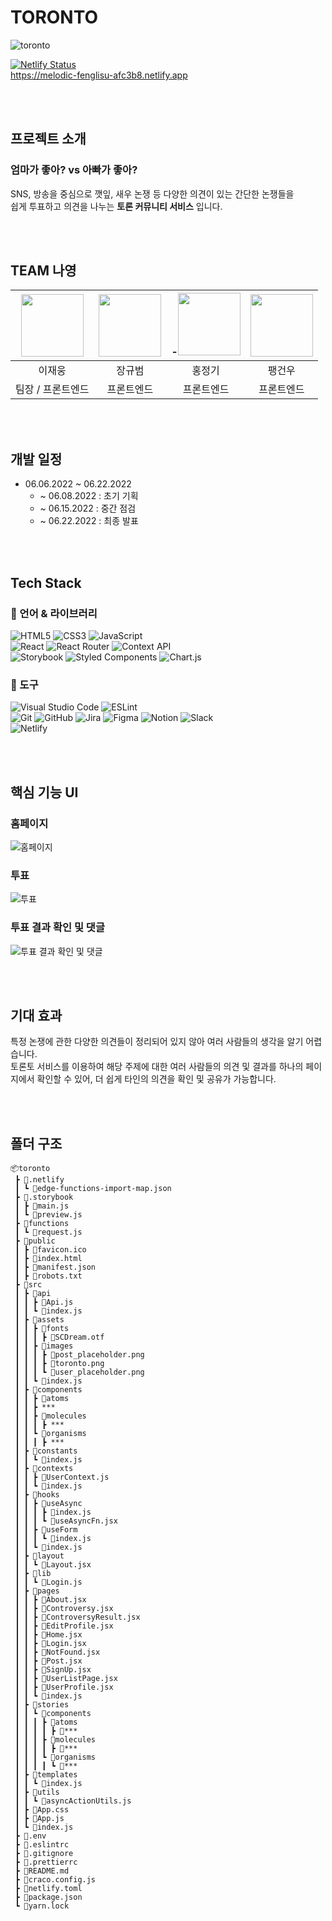 # TORONTO

![toronto](https://user-images.githubusercontent.com/33307948/174878545-4df68032-9e09-4a58-8c4e-ccdc9d463378.png)

[![Netlify Status](https://api.netlify.com/api/v1/badges/3457e9a8-c441-4973-a41e-e43667f9da36/deploy-status)](https://app.netlify.com/sites/melodic-fenglisu-afc3b8/deploys)
<br>
https://melodic-fenglisu-afc3b8.netlify.app

<br><br>

## 프로젝트 소개

### 엄마가 좋아? vs 아빠가 좋아?

SNS, 방송을 중심으로 깻잎, 새우 논쟁 등 다양한 의견이 있는 간단한 논쟁들을<br> 쉽게 투표하고 의견을 나누는 **토론 커뮤니티 서비스** 입니다.

<br><br>

## TEAM 나영

<!-- ![나영팀](https://user-images.githubusercontent.com/33307948/174882493-1e326b09-a805-4f48-bfc2-4c9340baf7d7.png) -->

<!-- ### 팀원 소개 -->

| [<img src="https://user-images.githubusercontent.com/53526987/174883627-898e84a7-32c1-4f57-b888-dc2c625dd121.png" width="100">](https://github.com/jaeung-E) | [<img src="https://user-images.githubusercontent.com/53526987/174883646-271721df-ef12-4420-adad-074aa9a01293.jpeg" width="100">](https://github.com/KyubumJang) | -[<img src="https://user-images.githubusercontent.com/53526987/174883656-6dba80b7-f7a4-472d-b66f-61439da636ae.JPG" width="100">](https://github.com/qq8721443) | [<img src="https://user-images.githubusercontent.com/53526987/174883851-98e588f0-8f00-461d-8ef7-4cdc805eca35.jpeg" width="100">](https://github.com/GeonWooPaeng) |
| :----------------------------------------------------------------------------------------------------------------------------------------------------------: | :-------------------------------------------------------------------------------------------------------------------------------------------------------------: | :------------------------------------------------------------------------------------------------------------------------------------------------------------: | :---------------------------------------------------------------------------------------------------------------------------------------------------------------: |
|                                                                            이재웅                                                                            |                                                                             장규범                                                                              |                                                                             홍정기                                                                             |                                                                              팽건우                                                                               |
|                                                                      팀장 / 프론트엔드                                                                       |                                                                           프론트엔드                                                                            |                                                                           프론트엔드                                                                           |                                                                            프론트엔드                                                                             |

<br><br>

## 개발 일정

- 06.06.2022 ~ 06.22.2022
  - ~ 06.08.2022 : 초기 기획
  - ~ 06.15.2022 : 중간 점검
  - ~ 06.22.2022 : 최종 발표

<br><br>

## Tech Stack

### 💪 언어 & 라이브러리

![HTML5](https://img.shields.io/badge/html5-%23E34F26.svg?style=for-the-badge&logo=html5&logoColor=white)
![CSS3](https://img.shields.io/badge/css3-%231572B6.svg?style=for-the-badge&logo=css3&logoColor=white)
![JavaScript](https://img.shields.io/badge/javascript-%23323330.svg?style=for-the-badge&logo=javascript&logoColor=%23F7DF1E) <br>
![React](https://img.shields.io/badge/react-61DAFB?style=for-the-badge&logo=react&logoColor=black)
![React Router](https://img.shields.io/badge/React_Router-CA4245?style=for-the-badge&logo=react-router&logoColor=white)
![Context API](https://img.shields.io/badge/ContextAPI-4dd0e1.svg?&style=for-the-badge&logo=React&logoColor=white)<br>
![Storybook](https://img.shields.io/badge/Storybook-FF4785.svg?&style=for-the-badge&logo=Storybook&logoColor=white)
![Styled Components](https://img.shields.io/badge/styled--components-DB7093?style=for-the-badge&logo=styled-components&logoColor=white)
![Chart.js](https://img.shields.io/badge/chart.js-F5788D.svg?style=for-the-badge&logo=chart.js&logoColor=white)

### 🔧 도구

![Visual Studio Code](https://img.shields.io/badge/Visual%20Studio%20Code-007ACC.svg?&style=for-the-badge&logo=Visual%20Studio%20Code&logoColor=white)
![ESLint](https://img.shields.io/badge/ESLint-4B32C3.svg?&style=for-the-badge&logo=ESLint&logoColor=white)<br>
![Git](https://img.shields.io/badge/Git-F05032.svg?&style=for-the-badge&logo=Git&logoColor=white)
![GitHub](https://img.shields.io/badge/github-%23121011.svg?style=for-the-badge&logo=github&logoColor=white)
![Jira](https://img.shields.io/badge/jira-%230A0FFF.svg?style=for-the-badge&logo=jira&logoColor=white)
![Figma](https://img.shields.io/badge/figma-%23F24E1E.svg?style=for-the-badge&logo=figma&logoColor=white)
![Notion](https://img.shields.io/badge/Notion-%23000000.svg?style=for-the-badge&logo=notion&logoColor=white)
![Slack](https://img.shields.io/badge/Slack-4A154B?style=for-the-badge&logo=slack&logoColor=white)<br>
![Netlify](https://img.shields.io/badge/netlify-%23000000.svg?style=for-the-badge&logo=netlify&logoColor=#00C7B7)

<br><br>

## 핵심 기능 UI

### 홈페이지

![홈페이지](https://user-images.githubusercontent.com/33307948/174885107-51570845-3555-493f-82e0-20541f434a1a.png)

### 투표

![투표](https://user-images.githubusercontent.com/33307948/174886020-8060a694-b2cb-449a-af34-cefd96450c65.png)

### 투표 결과 확인 및 댓글

![투표 결과 확인 및 댓글](https://user-images.githubusercontent.com/33307948/174886132-bd16e09c-c44c-4ef8-b58e-955be70b3c6f.png)

<br><br>

## 기대 효과

특정 논쟁에 관한 다양한 의견들이 정리되어 있지 않아 여러 사람들의 생각을 알기 어렵습니다. <br>
토론토 서비스를 이용하여 해당 주제에 대한 여러 사람들의 의견 및 결과를 하나의 페이지에서 확인할 수 있어, 더 쉽게 타인의 의견을 확인 및 공유가 가능합니다.

<br><br>

## 폴더 구조

```
📦toronto
 ┣ 📂.netlify
 ┃ ┗ 📜edge-functions-import-map.json
 ┣ 📂.storybook
 ┃ ┣ 📜main.js
 ┃ ┗ 📜preview.js
 ┣ 📂functions
 ┃ ┗ 📜request.js
 ┣ 📂public
 ┃ ┣ 📜favicon.ico
 ┃ ┣ 📜index.html
 ┃ ┣ 📜manifest.json
 ┃ ┣ 📜robots.txt
 ┣ 📂src
 ┃ ┣ 📂api
 ┃ ┃ ┣ 📜Api.js
 ┃ ┃ ┗ 📜index.js
 ┃ ┣ 📂assets
 ┃ ┃ ┣ 📂fonts
 ┃ ┃ ┃ ┣ 📜SCDream.otf
 ┃ ┃ ┣ 📂images
 ┃ ┃ ┃ ┣ 📜post_placeholder.png
 ┃ ┃ ┃ ┣ 📜toronto.png
 ┃ ┃ ┃ ┗ 📜user_placeholder.png
 ┃ ┃ ┗ 📜index.js
 ┃ ┣ 📂components
 ┃ ┃ ┣ 📂atoms
 ┃ ┃ ┣ ***
 ┃ ┃ ┣ 📂molecules
 ┃ ┃ ┃ ┣ ***
 ┃ ┃ ┗ 📂organisms
 ┃ ┃ ┃ ┣ ***
 ┃ ┣ 📂constants
 ┃ ┃ ┗ 📜index.js
 ┃ ┣ 📂contexts
 ┃ ┃ ┣ 📜UserContext.js
 ┃ ┃ ┗ 📜index.js
 ┃ ┣ 📂hooks
 ┃ ┃ ┣ 📂useAsync
 ┃ ┃ ┃ ┣ 📜index.js
 ┃ ┃ ┃ ┗ 📜useAsyncFn.jsx
 ┃ ┃ ┣ 📂useForm
 ┃ ┃ ┃ ┗ 📜index.js
 ┃ ┃ ┗ 📜index.js
 ┃ ┣ 📂layout
 ┃ ┃ ┗ 📜Layout.jsx
 ┃ ┣ 📂lib
 ┃ ┃ ┗ 📜Login.js
 ┃ ┣ 📂pages
 ┃ ┃ ┣ 📜About.jsx
 ┃ ┃ ┣ 📜Controversy.jsx
 ┃ ┃ ┣ 📜ControversyResult.jsx
 ┃ ┃ ┣ 📜EditProfile.jsx
 ┃ ┃ ┣ 📜Home.jsx
 ┃ ┃ ┣ 📜Login.jsx
 ┃ ┃ ┣ 📜NotFound.jsx
 ┃ ┃ ┣ 📜Post.jsx
 ┃ ┃ ┣ 📜SignUp.jsx
 ┃ ┃ ┣ 📜UserListPage.jsx
 ┃ ┃ ┣ 📜UserProfile.jsx
 ┃ ┃ ┗ 📜index.js
 ┃ ┣ 📂stories
 ┃ ┃ ┗ 📂components
 ┃ ┃ ┃ ┣ 📂atoms
 ┃ ┃ ┃ ┃ ┣ 📜***
 ┃ ┃ ┃ ┣ 📂molecules
 ┃ ┃ ┃ ┃ ┣ 📜***
 ┃ ┃ ┃ ┗ 📂organisms
 ┃ ┃ ┃ ┃ ┗ 📜***
 ┃ ┣ 📂templates
 ┃ ┃ ┗ 📜index.js
 ┃ ┣ 📂utils
 ┃ ┃ ┗ 📜asyncActionUtils.js
 ┃ ┣ 📜App.css
 ┃ ┣ 📜App.js
 ┃ ┗ 📜index.js
 ┣ 📜.env
 ┣ 📜.eslintrc
 ┣ 📜.gitignore
 ┣ 📜.prettierrc
 ┣ 📜README.md
 ┣ 📜craco.config.js
 ┣ 📜netlify.toml
 ┣ 📜package.json
 ┗ 📜yarn.lock

```
